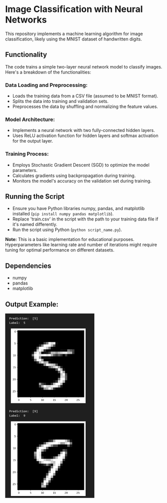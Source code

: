 # Image Classification with Neural Networks

This repository implements a machine learning algorithm for image classification, likely using the MNIST dataset of handwritten digits.

## Functionality

The code trains a simple two-layer neural network model to classify images. Here's a breakdown of the functionalities:

### Data Loading and Preprocessing:

- Loads the training data from a CSV file (assumed to be MNIST format).
- Splits the data into training and validation sets.
- Preprocesses the data by shuffling and normalizing the feature values.

### Model Architecture:

- Implements a neural network with two fully-connected hidden layers.
- Uses ReLU activation function for hidden layers and softmax activation for the output layer.

### Training Process:

- Employs Stochastic Gradient Descent (SGD) to optimize the model parameters.
- Calculates gradients using backpropagation during training.
- Monitors the model's accuracy on the validation set during training.

## Running the Script

- Ensure you have Python libraries numpy, pandas, and matplotlib installed (`pip install numpy pandas matplotlib`).
- Replace 'train.csv' in the script with the path to your training data file if it's named differently.
- Run the script using Python (`python script_name.py`).

**Note:** This is a basic implementation for educational purposes. Hyperparameters like learning rate and number of iterations might require tuning for optimal performance on different datasets.

## Dependencies

- numpy
- pandas
- matplotlib

## Output Example:
![Output Screenshot](output_example.png)
